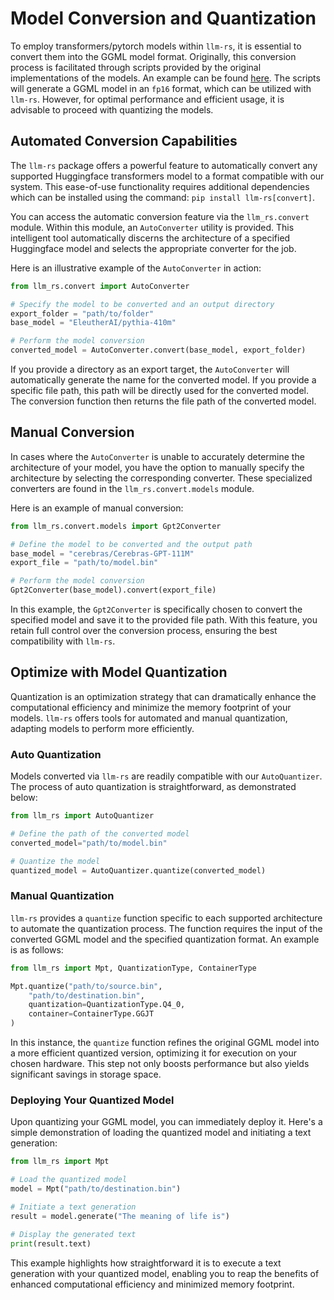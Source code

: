 # Model Conversion and Quantization

To employ transformers/pytorch models within `llm-rs`, it is essential to convert them into the GGML model format. Originally, this conversion process is facilitated through scripts provided by the original implementations of the models. An example can be found [here](https://github.com/ggerganov/ggml/blob/master/examples/mpt/convert-h5-to-ggml.py). The scripts will generate a GGML model in an `fp16` format, which can be utilized with `llm-rs`. However, for optimal performance and efficient usage, it is advisable to proceed with quantizing the models.

## Automated Conversion Capabilities

The `llm-rs` package offers a powerful feature to automatically convert any supported Huggingface transformers model to a format compatible with our system. This ease-of-use functionality requires additional dependencies which can be installed using the command: `pip install llm-rs[convert]`.

You can access the automatic conversion feature via the `llm_rs.convert` module. Within this module, an `AutoConverter` utility is provided. This intelligent tool automatically discerns the architecture of a specified Huggingface model and selects the appropriate converter for the job.

Here is an illustrative example of the `AutoConverter` in action:

```python
from llm_rs.convert import AutoConverter

# Specify the model to be converted and an output directory
export_folder = "path/to/folder" 
base_model = "EleutherAI/pythia-410m"

# Perform the model conversion
converted_model = AutoConverter.convert(base_model, export_folder)
```

If you provide a directory as an export target, the `AutoConverter` will automatically generate the name for the converted model. If you provide a specific file path, this path will be directly used for the converted model. The conversion function then returns the file path of the converted model.

## Manual Conversion

In cases where the `AutoConverter` is unable to accurately determine the architecture of your model, you have the option to manually specify the architecture by selecting the corresponding converter. These specialized converters are found in the `llm_rs.convert.models` module.

Here is an example of manual conversion:

```python
from llm_rs.convert.models import Gpt2Converter

# Define the model to be converted and the output path
base_model = "cerebras/Cerebras-GPT-111M"
export_file = "path/to/model.bin"

# Perform the model conversion
Gpt2Converter(base_model).convert(export_file)
```

In this example, the `Gpt2Converter` is specifically chosen to convert the specified model and save it to the provided file path. With this feature, you retain full control over the conversion process, ensuring the best compatibility with `llm-rs`.

## Optimize with Model Quantization

Quantization is an optimization strategy that can dramatically enhance the computational efficiency and minimize the memory footprint of your models. `llm-rs` offers tools for automated and manual quantization, adapting models to perform more efficiently.

### Auto Quantization
Models converted via `llm-rs` are readily compatible with our `AutoQuantizer`. The process of auto quantization is straightforward, as demonstrated below:

```python
from llm_rs import AutoQuantizer

# Define the path of the converted model
converted_model="path/to/model.bin"

# Quantize the model
quantized_model = AutoQuantizer.quantize(converted_model)
```

### Manual Quantization

`llm-rs` provides a `quantize` function specific to each supported architecture to automate the quantization process. The function requires the input of the converted GGML model and the specified quantization format. An example is as follows:

```python
from llm_rs import Mpt, QuantizationType, ContainerType

Mpt.quantize("path/to/source.bin",
    "path/to/destination.bin",
    quantization=QuantizationType.Q4_0,
    container=ContainerType.GGJT
)
```

In this instance, the `quantize` function refines the original GGML model into a more efficient quantized version, optimizing it for execution on your chosen hardware. This step not only boosts performance but also yields significant savings in storage space.

### Deploying Your Quantized Model

Upon quantizing your GGML model, you can immediately deploy it. Here's a simple demonstration of loading the quantized model and initiating a text generation:

```python
from llm_rs import Mpt

# Load the quantized model
model = Mpt("path/to/destination.bin")

# Initiate a text generation
result = model.generate("The meaning of life is")

# Display the generated text
print(result.text)
```

This example highlights how straightforward it is to execute a text generation with your quantized model, enabling you to reap the benefits of enhanced computational efficiency and minimized memory footprint.

